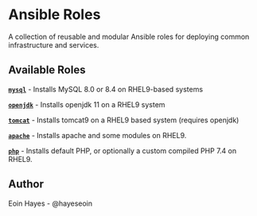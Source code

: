 # Ansible Roles

A collection of reusable and modular Ansible roles for deploying common infrastructure and services.

## Available Roles

[**`mysql`**](mysql) - Installs MySQL 8.0 or 8.4 on RHEL9-based systems

[**`openjdk`**](openjdk) - Installs openjdk 11 on a RHEL9 system

[**`tomcat`**](tomcat) - Installs tomcat9 on a RHEL9 based system (requires openjdk)

[**`apache`**](apache) - Installs apache and some modules on RHEL9.

[**`php`**](php) - Installs default PHP, or optionally a custom compiled PHP 7.4 on RHEL9.

## Author

Eoin Hayes - @hayeseoin
